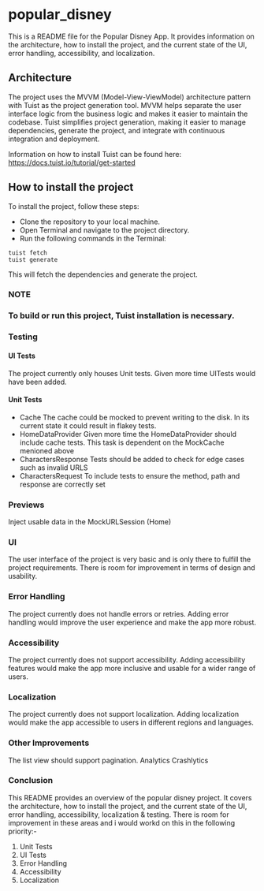 # popular_disney

This is a README file for the Popular Disney App. It provides information on the architecture, how to install the project, and the current state of the UI, error handling, accessibility, and localization.

## Architecture

The project uses the MVVM (Model-View-ViewModel) architecture pattern with Tuist as the project generation tool. MVVM helps separate the user interface logic from the business logic and makes it easier to maintain the codebase. Tuist simplifies project generation, making it easier to manage dependencies, generate the project, and integrate with continuous integration and deployment.

Information on how to install Tuist can be found here:
https://docs.tuist.io/tutorial/get-started

## How to install the project

To install the project, follow these steps:

- Clone the repository to your local machine.
- Open Terminal and navigate to the project directory.
- Run the following commands in the Terminal:

```
tuist fetch
tuist generate
```
This will fetch the dependencies and generate the project.

### NOTE
### To build or run this project, Tuist installation is necessary.

### Testing
#### UI Tests
The project currently only houses Unit tests. Given more time UITests would have been added.
#### Unit Tests
- Cache
  The cache could be mocked to prevent writing to the disk. In its current state it could result in flakey tests.
- HomeDataProvider
  Given more time the HomeDataProvider should include cache tests. This task is dependent on the MockCache menioned above
- CharactersResponse
  Tests should be added to check for edge cases such as invalid URLS
- CharactersRequest
  To include tests to ensure the method, path and response are correctly set
  
### Previews
Inject usable data in the MockURLSession (Home)

### UI

The user interface of the project is very basic and is only there to fulfill the project requirements. There is room for improvement in terms of design and usability.

### Error Handling

The project currently does not handle errors or retries. Adding error handling would improve the user experience and make the app more robust.

### Accessibility

The project currently does not support accessibility. Adding accessibility features would make the app more inclusive and usable for a wider range of users.

### Localization

The project currently does not support localization. Adding localization would make the app accessible to users in different regions and languages.

### Other Improvements
The list view should support pagination.
Analytics
Crashlytics

### Conclusion

This README provides an overview of the popular disney project. It covers the architecture, how to install the project, and the current state of the UI, error handling, accessibility, localization & testing. There is room for improvement in these areas and i would workd on this in the following priority:-

1. Unit Tests
2. UI Tests
3. Error Handling
4. Accessibility
5. Localization

